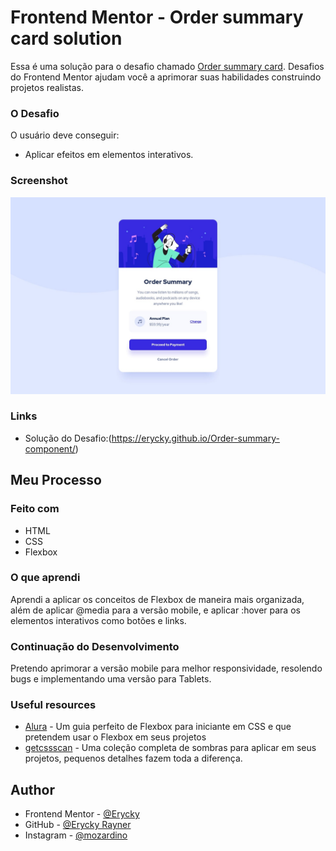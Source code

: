 # Frontend Mentor - Order summary card solution

Essa é uma solução para o desafio chamado [Order summary card](https://www.frontendmentor.io/challenges/order-summary-component-QlPmajDUj). Desafios do Frontend Mentor ajudam você a aprimorar suas habilidades construindo projetos realistas. 

### O Desafio

O usuário deve conseguir:

- Aplicar efeitos em elementos interativos.

### Screenshot

![](./design/desktop-design.jpg)

### Links

- Solução do Desafio:(https://erycky.github.io/Order-summary-component/)

## Meu Processo

### Feito com

- HTML
- CSS
- Flexbox

### O que aprendi

Aprendi a aplicar os conceitos de Flexbox de maneira mais organizada, além de aplicar @media para a versão mobile, e aplicar :hover para os elementos interativos como botões e links.

### Continuação do Desenvolvimento

Pretendo aprimorar a versão mobile para melhor responsividade, resolendo bugs e implementando uma versão para Tablets.

### Useful resources

- [Alura](https://www.alura.com.br/artigos/css-guia-do-flexbox) - Um guia perfeito de Flexbox para iniciante em CSS e que pretendem usar o Flexbox em seus projetos
- [getcssscan](https://getcssscan.com/css-box-shadow-examples) - Uma coleção completa de sombras para aplicar em seus projetos, pequenos detalhes fazem toda a diferença.

## Author

- Frontend Mentor - [@Erycky](https://www.frontendmentor.io/profile/Erycky)
- GitHub - [@Erycky Rayner](https://github.com/Erycky)
- Instagram - [@mozardino](https://www.instagram.com/mozardino/)